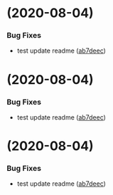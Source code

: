# [](https://gitswarm.f5net.com/f5aas/f5cs-sdk/compare/v0.1.2...v) (2020-08-04)


### Bug Fixes

* test update readme ([ab7deec](https://gitswarm.f5net.com/f5aas/f5cs-sdk/commits/ab7deec9f6afac16c1ef78050095ee307eada73a))



# [](https://gitswarm.f5net.com/f5aas/f5cs-sdk/compare/v0.1.2...v) (2020-08-04)


### Bug Fixes

* test update readme ([ab7deec](https://gitswarm.f5net.com/f5aas/f5cs-sdk/commits/ab7deec9f6afac16c1ef78050095ee307eada73a))



# [](https://gitswarm.f5net.com/f5aas/f5cs-sdk/compare/v0.1.2...v) (2020-08-04)


### Bug Fixes

* test update readme ([ab7deec](https://gitswarm.f5net.com/f5aas/f5cs-sdk/commits/ab7deec9f6afac16c1ef78050095ee307eada73a))



